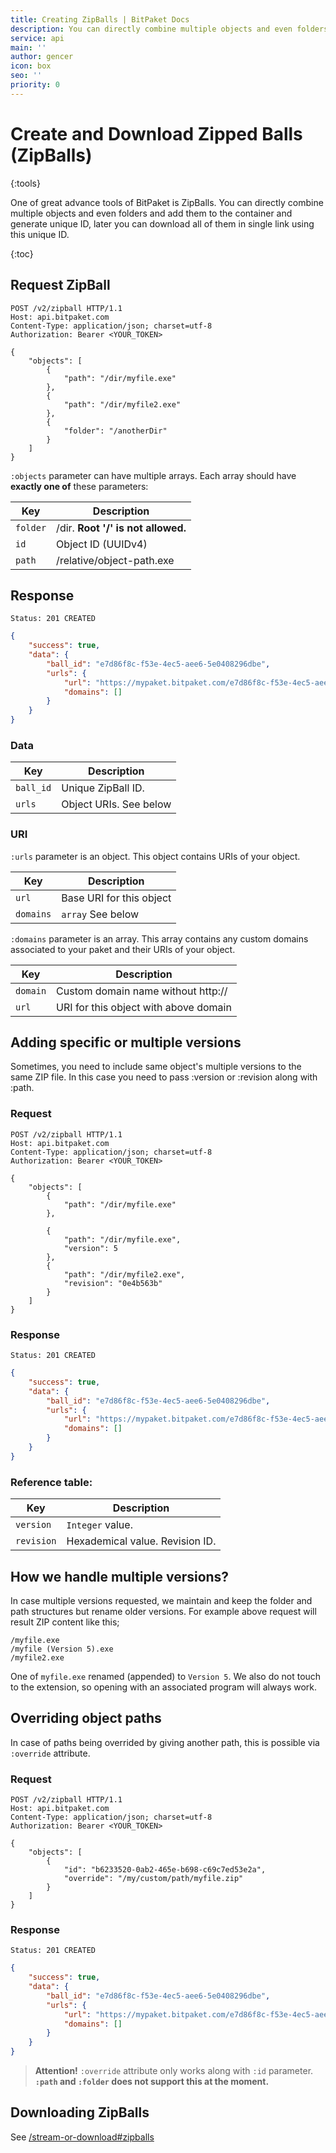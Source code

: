 ```yaml
---
title: Creating ZipBalls | BitPaket Docs
description: You can directly combine multiple objects and even folders and add them to the container and generate unique ID, later you can download all of them in single link using this unique ID.
service: api
main: ''
author: gencer
icon: box
seo: ''
priority: 0
---
```


# Create and Download Zipped Balls (ZipBalls)
{:tools}

One of great advance tools of BitPaket is ZipBalls. You can directly combine multiple objects and even folders and add them to the container and generate unique ID, later you can download all of them in single link using this unique ID.

{:toc}

## Request ZipBall

```http
POST /v2/zipball HTTP/1.1
Host: api.bitpaket.com
Content-Type: application/json; charset=utf-8
Authorization: Bearer <YOUR_TOKEN>

{
	"objects": [
		{
			"path": "/dir/myfile.exe"
		},
		{
			"path": "/dir/myfile2.exe"
		},
		{
            "folder": "/anotherDir"
		}
	]
}
```

`:objects` parameter can have multiple arrays. Each array should have **exactly one of** these parameters:

| Key      | Description                        |
| -------- | ---------------------------------- |
| `folder` | /dir. **Root '/' is not allowed.** |
| `id`     | Object ID (UUIDv4)                 |
| `path`   | /relative/object-path.exe          |

## Response

```
Status: 201 CREATED
```
```json
{
	"success": true,
	"data": {
		"ball_id": "e7d86f8c-f53e-4ec5-aee6-5e0408296dbe",
		"urls": {
			"url": "https://mypaket.bitpaket.com/e7d86f8c-f53e-4ec5-aee6-5e0408296dbe.zip?zipball",
			"domains": []
		}
	}
}
```

### Data

| Key       | Description            |
| --------- | ---------------------- |
| `ball_id` | Unique ZipBall ID.     |
| `urls`    | Object URIs. See below |

### URI

`:urls` parameter is an object. This object contains URIs of your object. 

| Key       | Description              |
| --------- | ------------------------ |
| `url`     | Base URI for this object |
| `domains` | `array` See below        |

`:domains` parameter is an array. This array contains any custom domains associated to your paket and their URIs of your object. 

| Key      | Description                           |
| -------- | ------------------------------------- |
| `domain` | Custom domain name without http://    |
| `url`    | URI for this object with above domain |

## Adding specific or multiple versions

Sometimes, you need to include same object's multiple versions to the same ZIP file. In this case you need to pass :version or :revision along with :path.

### Request

```http
POST /v2/zipball HTTP/1.1
Host: api.bitpaket.com
Content-Type: application/json; charset=utf-8
Authorization: Bearer <YOUR_TOKEN>

{
	"objects": [
		{
			"path": "/dir/myfile.exe"
		},
		
		{
			"path": "/dir/myfile.exe",
			"version": 5
		},
		{
			"path": "/dir/myfile2.exe",
			"revision": "0e4b563b"
		}
	]
}
```

### Response

```
Status: 201 CREATED
```
```json
{
	"success": true,
	"data": {
		"ball_id": "e7d86f8c-f53e-4ec5-aee6-5e0408296dbe",
		"urls": {
			"url": "https://mypaket.bitpaket.com/e7d86f8c-f53e-4ec5-aee6-5e0408296dbe.zip?zipball",
			"domains": []
		}
	}
}
```

### Reference table:

| Key        | Description                     |
| ---------- | ------------------------------- |
| `version`  | `Integer` value.                |
| `revision` | Hexademical value. Revision ID. |

## How we handle multiple versions?

In case multiple versions requested, we maintain and keep the folder and path structures but rename older versions. For example above request will result ZIP content like this;

```
/myfile.exe
/myfile (Version 5).exe
/myfile2.exe
```

One of `myfile.exe` renamed (appended) to `Version 5`. We also do not touch to the extension, so opening with an associated program will always work.

## Overriding object paths

In case of paths being overrided by giving another path, this is possible via `:override` attribute.

### Request

```http
POST /v2/zipball HTTP/1.1
Host: api.bitpaket.com
Content-Type: application/json; charset=utf-8
Authorization: Bearer <YOUR_TOKEN>

{
	"objects": [
		{
			"id": "b6233520-0ab2-465e-b698-c69c7ed53e2a",
			"override": "/my/custom/path/myfile.zip"
		}
	]
}
```

### Response

```
Status: 201 CREATED
```
```json
{
	"success": true,
	"data": {
		"ball_id": "e7d86f8c-f53e-4ec5-aee6-5e0408296dbe",
		"urls": {
			"url": "https://mypaket.bitpaket.com/e7d86f8c-f53e-4ec5-aee6-5e0408296dbe.zip?zipball",
			"domains": []
		}
	}
}
```

> **Attention!** `:override` attribute only works along with `:id` parameter. **`:path` and `:folder` does not support this at the moment.**

## Downloading ZipBalls

See [/stream-or-download#zipballs](/stream-or-download#zipballs)